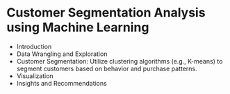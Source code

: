 # Customer Segmentation Analysis using Machine Learning
+ Introduction
+ Data Wrangling and Exploration
+ Customer Segmentation: Utilize clustering algorithms (e.g., K-means) to segment customers based on behavior and purchase patterns.
+ Visualization
+ Insights and Recommendations
